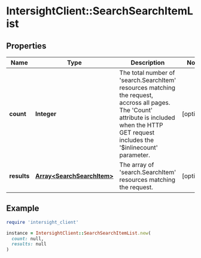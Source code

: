 # IntersightClient::SearchSearchItemList

## Properties

| Name | Type | Description | Notes |
| ---- | ---- | ----------- | ----- |
| **count** | **Integer** | The total number of &#39;search.SearchItem&#39; resources matching the request, accross all pages. The &#39;Count&#39; attribute is included when the HTTP GET request includes the &#39;$inlinecount&#39; parameter. | [optional] |
| **results** | [**Array&lt;SearchSearchItem&gt;**](SearchSearchItem.md) | The array of &#39;search.SearchItem&#39; resources matching the request. | [optional] |

## Example

```ruby
require 'intersight_client'

instance = IntersightClient::SearchSearchItemList.new(
  count: null,
  results: null
)
```

